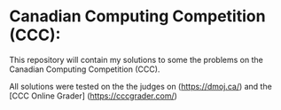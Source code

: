 # Canadian Computing Competition (CCC):
This repository will contain my solutions to some the problems on the Canadian Computing Competition (CCC).

All solutions were tested on the the judges on (https://dmoj.ca/) and the [CCC Online Grader] (https://cccgrader.com/) 
